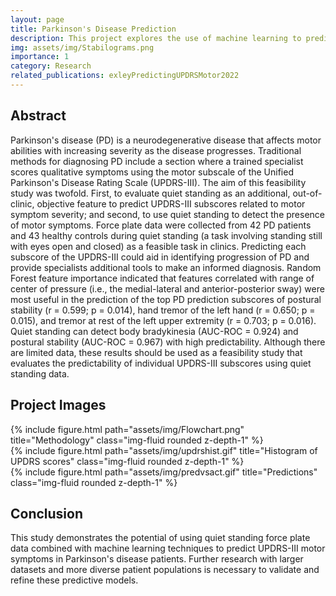 ```yaml
---
layout: page
title: Parkinson's Disease Prediction
description: This project explores the use of machine learning to predict UPDRS motor symptoms in individuals with Parkinson's disease from force plates data.
img: assets/img/Stabilograms.png
importance: 1
category: Research
related_publications: exleyPredictingUPDRSMotor2022
---
```


## Abstract

Parkinson's disease (PD) is a neurodegenerative disease that affects motor abilities with increasing severity as the disease progresses. Traditional methods for diagnosing PD include a section where a trained specialist scores qualitative symptoms using the motor subscale of the Unified Parkinson's Disease Rating Scale (UPDRS-III). The aim of this feasibility study was twofold. First, to evaluate quiet standing as an additional, out-of-clinic, objective feature to predict UPDRS-III subscores related to motor symptom severity; and second, to use quiet standing to detect the presence of motor symptoms. Force plate data were collected from 42 PD patients and 43 healthy controls during quiet standing (a task involving standing still with eyes open and closed) as a feasible task in clinics. Predicting each subscore of the UPDRS-III could aid in identifying progression of PD and provide specialists additional tools to make an informed diagnosis. Random Forest feature importance indicated that features correlated with range of center of pressure (i.e., the medial-lateral and anterior-posterior sway) were most useful in the prediction of the top PD prediction subscores of postural stability (r = 0.599; p = 0.014), hand tremor of the left hand (r = 0.650; p = 0.015), and tremor at rest of the left upper extremity (r = 0.703; p = 0.016). Quiet standing can detect body bradykinesia (AUC-ROC = 0.924) and postural stability (AUC-ROC = 0.967) with high predictability. Although there are limited data, these results should be used as a feasibility study that evaluates the predictability of individual UPDRS-III subscores using quiet standing data.

## Project Images

<div class="row">
    <div class="col-sm mt-3 mt-md-0">
        {% include figure.html path="assets/img/Flowchart.png" title="Methodology" class="img-fluid rounded z-depth-1" %}
    </div>
    <div class="col-sm mt-3 mt-md-0">
        {% include figure.html path="assets/img/updrshist.gif" title="Histogram of UPDRS scores" class="img-fluid rounded z-depth-1" %}
    </div>
    <div class="col-sm mt-3 mt-md-0">
        {% include figure.html path="assets/img/predvsact.gif" title="Predictions" class="img-fluid rounded z-depth-1" %}
    </div>
</div>

## Conclusion

This study demonstrates the potential of using quiet standing force plate data combined with machine learning techniques to predict UPDRS-III motor symptoms in Parkinson's disease patients. Further research with larger datasets and more diverse patient populations is necessary to validate and refine these predictive models.
